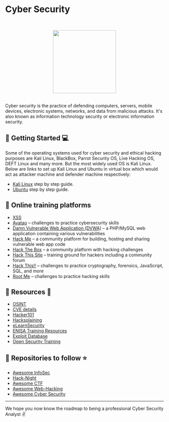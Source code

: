 # Cyber Security
<br>
<p align="center"><img src="https://i.ibb.co/HCG7t6M/Cyber-Security.png" height="200"></p>
<br>
Cyber security is the practice of defending computers, servers, mobile devices, electronic systems, networks, and data from malicious attacks. It's also known
as information technology security or electronic information security.

## :pushpin: Getting Started :computer:

Some of the operating systems used for cyber security and ethical hacking purposes are Kali Linux, BlackBox, Parrot Security OS, Live Hacking OS, DEFT Linux and many more. But the most widely used OS is Kali Linux. Below are links to set up Kali Linux and Ubuntu in virtual box which would act as attacker machine and defender machine respectively:

- [Kali Linux](http://phoenixnap.com/kb/how-to-install-kali-linux-on-virtualbox) step by step guide.
- [Ubuntu](https://itsfoss.com/install-linux-in-virtualbox/) step by step guide.

## :pushpin: Online training platforms

- [XSS](https://)
- [Avatao](https://avatao.com/) – challenges to practice cybersecurity skills
- [Damn Vulnerable Web Application (DVWA)](http://www.dvwa.co.uk/) – a PHP/MySQL web application containing various vulnerabilities
- [Hack Me](https://hack.me/) – a community platform for building, hosting and sharing vulnerable web app code
- [Hack The Box](https://www.hackthebox.eu/) – a community platform with hacking challenges
- [Hack This Site](https://www.hackthissite.org/) – training ground for hackers including a community forum
- [Hack This!!](https://www.hackthis.co.uk/) – challenges to practice cryptography, forensics, JavaScript, SQL, and more
- [Root Me](https://www.root-me.org) – challenges to practice hacking skills

## :pushpin: Resources :closed_book:

- [OSINT](https://www.osintframework.com/)
- [CVE details](https://www.cvedetails.com/)
- [Hacker101](https://www.hacker101.com/)
- [Hacksplaining](https://www.hacksplaining.com/lessons)
- [eLearnSecurity](https://www.elearnsecurity.com/)
- [ENISA Training Resources](https://www.enisa.europa.eu/topics/trainings-for-cybersecurity-specialists/online-training-material)
- [Exploit Database](https://www.exploit-db.com/)
- [Open Security Training](http://www.opensecuritytraining.info/)

## :pushpin: Repositories to follow :star:

- [Awesome InfoSec](https://github.com/onlurking/awesome-infosec)
- [Hack-Night](https://github.com/osirislab/Hack-Night)
- [Awesome CTF](https://github.com/apsdehal/awesome-ctf)
- [Awesome Web-Hacking](https://github.com/infoslack/awesome-web-hacking)
- [Awesome Cyber Security](https://github.com/fabionoth/awesome-cyber-security)

***

We hope you now know the roadmap to being a professional Cyber Security Analyst :v:
